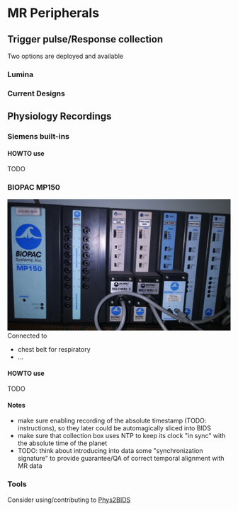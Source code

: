# MR Peripherals

## Trigger pulse/Response collection

Two options are deployed and available

### Lumina

### Current Designs

## Physiology Recordings

### Siemens built-ins

#### HOWTO use

TODO

### BIOPAC MP150

![BIOPAC 150](source/images/biopac-mp150-blur.jpg)
Connected to 

- chest belt for respiratory 
- ...

#### HOWTO use

TODO

#### Notes

- make sure enabling recording of the absolute timestamp (TODO: instructions), so they later could be automagically sliced into BIDS
- make sure that collection box uses NTP to keep its clock "in sync" with the absolute time of the planet
- TODO: think about introducing into data some "synchronization signature" to provide guarantee/QA of correct temporal alignment with MR data

### Tools

Consider using/contributing to [Phys2BIDS](https://github.com/physiopy/phys2bids)
